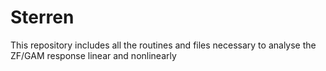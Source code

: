 # Sterren
This repository includes all the routines and files necessary to analyse the ZF/GAM response linear and nonlinearly
